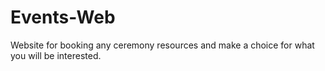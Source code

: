 # Events-Web
Website for booking any ceremony resources and make a choice for what you will be interested.
